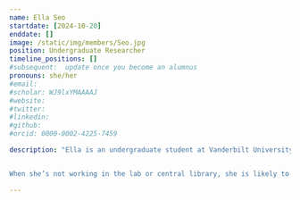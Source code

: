 ```yaml
---
name: Ella Seo
startdate: [2024-10-20]
enddate: []
image: /static/img/members/Seo.jpg
position: Undergraduate Researcher
timeline_positions: []
#subsequent:  update once you become an alumnus
pronouns: she/her
#email: 
#scholar: WJ9lxYMAAAAJ
#website: 
#twitter: 
#linkedin: 
#github: 
#orcid: 0000-0002-4225-7459

description: "Ella is an undergraduate student at Vanderbilt University with a strong interest in biophysics. She is passionate about understanding cellular processes from a physical, quantitative perspective and exploring how this foundational research can ultimately lead to practical applications in human health and medicine.


When she’s not working in the lab or central library, she is likely to be found practicing ballet or going for long walks."

---
```

